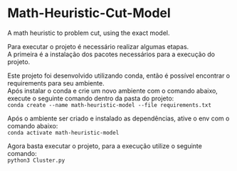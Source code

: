 # Math-Heuristic-Cut-Model
A math heuristic to problem cut, using the exact model.


Para executar o projeto é necessário realizar algumas etapas.<br>
A primeira é a instalação dos pacotes necessários para a execução do projeto.<br>

Este projeto foi desenvolvido utilizando conda, então é possível encontrar o requirements para seu ambiente.<br>
Após instalar o conda e crie um novo ambiente com o comando abaixo, execute o seguinte comando dentro da pasta do projeto: <br>
`conda create --name math-heuristic-model --file requirements.txt`<br>

Após o ambiente ser criado e instalado as dependências, ative o env com o comando abaixo:<br>
`conda activate math-heuristic-model`<br>

Agora basta executar o projeto, para a execução utilize o seguinte comando:<br>
`python3 Cluster.py`


